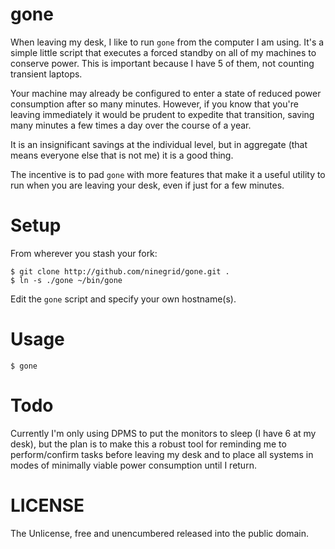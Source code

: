 gone
====

When leaving my desk, I like to run `gone` from the computer I am using.  It's a
simple little script that executes a forced standby on all of my machines to
conserve power.  This is important because I have 5 of them, not counting
transient laptops.

Your machine may already be configured to enter a state of reduced power
consumption after so many minutes.  However, if you know that you're leaving
immediately it would be prudent to expedite that transition, saving many
minutes a few times a day over the course of a year.

It is an insignificant savings at the individual level, but in aggregate (that
means everyone else that is not me) it is a good thing.

The incentive is to pad `gone` with more features that make it a useful utility
to run when you are leaving your desk, even if just for a few minutes.

# Setup

From wherever you stash your fork:

```
$ git clone http://github.com/ninegrid/gone.git .
$ ln -s ./gone ~/bin/gone
```

Edit the `gone` script and specify your own hostname(s).

# Usage

```
$ gone
```

# Todo

Currently I'm only using DPMS to put the monitors to sleep (I have 6 at my desk),
but the plan is to make this a robust tool for reminding me to perform/confirm
tasks before leaving my desk and to place all systems in modes of minimally
viable power consumption until I return.

# LICENSE

The Unlicense, free and unencumbered released into the public domain.
